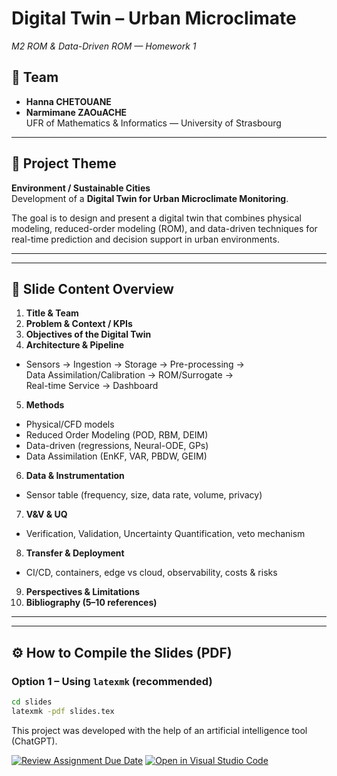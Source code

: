 # Digital Twin – Urban Microclimate  
*M2 ROM & Data-Driven ROM — Homework 1*

## 👥 Team
- **Hanna CHETOUANE**  
- **Narmimane ZAOuACHE**  
UFR of Mathematics & Informatics — University of Strasbourg  


---

## 🎯 Project Theme
**Environment / Sustainable Cities**  
Development of a **Digital Twin for Urban Microclimate Monitoring**.  

The goal is to design and present a digital twin that combines physical modeling, reduced-order modeling (ROM), and data-driven techniques for real-time prediction and decision support in urban environments.  

---

---

## 🧩 Slide Content Overview
1. **Title & Team**  
2. **Problem & Context / KPIs**  
3. **Objectives of the Digital Twin**  
4. **Architecture & Pipeline**  
 - Sensors → Ingestion → Storage → Pre-processing →  
   Data Assimilation/Calibration → ROM/Surrogate →  
   Real-time Service → Dashboard  
5. **Methods**  
 - Physical/CFD models  
 - Reduced Order Modeling (POD, RBM, DEIM)  
 - Data-driven (regressions, Neural-ODE, GPs)  
 - Data Assimilation (EnKF, VAR, PBDW, GEIM)  
6. **Data & Instrumentation**  
 - Sensor table (frequency, size, data rate, volume, privacy)  
7. **V&V & UQ**  
 - Verification, Validation, Uncertainty Quantification, veto mechanism  
8. **Transfer & Deployment**  
 - CI/CD, containers, edge vs cloud, observability, costs & risks  
9. **Perspectives & Limitations**  
10. **Bibliography (5–10 references)**  

---


---

## ⚙️ How to Compile the Slides (PDF)

### Option 1 – Using `latexmk` (recommended)
```bash
cd slides
latexmk -pdf slides.tex

```






This project was developed with the help of an artificial intelligence tool (ChatGPT).





[![Review Assignment Due Date](https://classroom.github.com/assets/deadline-readme-button-22041afd0340ce965d47ae6ef1cefeee28c7c493a6346c4f15d667ab976d596c.svg)](https://classroom.github.com/a/xr5yUfuE)
[![Open in Visual Studio Code](https://classroom.github.com/assets/open-in-vscode-2e0aaae1b6195c2367325f4f02e2d04e9abb55f0b24a779b69b11b9e10269abc.svg)](https://classroom.github.com/online_ide?assignment_repo_id=20612641&assignment_repo_type=AssignmentRepo)


